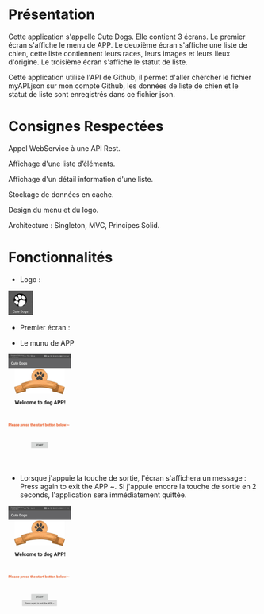 # Présentation

Cette application s'appelle Cute Dogs. Elle contient 3 écrans. Le premier écran s'affiche le menu de APP. Le deuxième écran s'affiche une liste de chien, cette liste contiennent leurs races, leurs images et leurs lieux d'origine. Le troisième écran s'affiche le statut de liste.

Cette application utilise l'API de Github, il permet d'aller chercher le fichier myAPI.json sur mon compte Github, les données de liste de chien et le statut de liste sont enregistrés dans ce fichier json.


# Consignes Respectées

Appel WebService à une API Rest.

Affichage d'une liste d’éléments.

Affichage d'un détail information d'une liste.

Stockage de données en cache.

Design du menu et du logo.

Architecture : Singleton, MVC, Principes Solid.


# Fonctionnalités

- Logo :

<img src="https://github.com/Houyu0926/Project_Houyu/blob/master/images_app/logo.png" width="10%" height="10%">


- Premier écran :

- Le munu de APP

<img src="https://github.com/Houyu0926/Project_Houyu/blob/master/images_app/premier_ecran_1.png" width="25%" height="25%">

- Lorsque j'appuie la touche de sortie, l'écran s'affichera un message : Press again to exit the APP ~. Si j'appuie encore la touche de sortie en 2 seconds, l'application sera immédiatement quittée.

<img src="https://github.com/Houyu0926/Project_Houyu/blob/master/images_app/premier_ecran_2.png" width="25%" height="25%">
